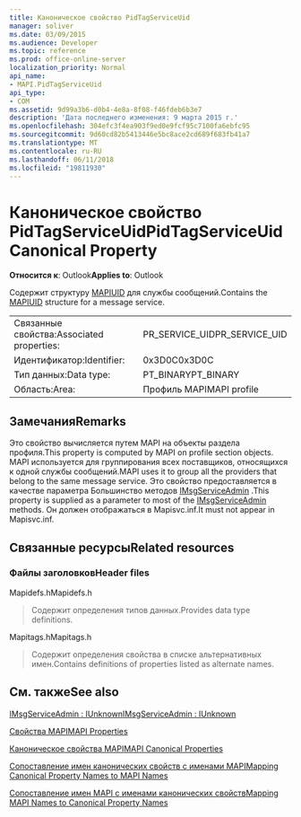 ```yaml
---
title: Каноническое свойство PidTagServiceUid
manager: soliver
ms.date: 03/09/2015
ms.audience: Developer
ms.topic: reference
ms.prod: office-online-server
localization_priority: Normal
api_name:
- MAPI.PidTagServiceUid
api_type:
- COM
ms.assetid: 9d99a3b6-d0b4-4e8a-8f08-f46fdeb6b3e7
description: 'Дата последнего изменения: 9 марта 2015 г.'
ms.openlocfilehash: 304efc3f4ea903f9ed0e9fcf95c7100fa6ebfc95
ms.sourcegitcommit: 9d60cd82b5413446e5bc8ace2cd689f683fb41a7
ms.translationtype: MT
ms.contentlocale: ru-RU
ms.lasthandoff: 06/11/2018
ms.locfileid: "19811930"
---
```

# <a name="pidtagserviceuid-canonical-property"></a><span data-ttu-id="48057-103">Каноническое свойство PidTagServiceUid</span><span class="sxs-lookup"><span data-stu-id="48057-103">PidTagServiceUid Canonical Property</span></span>

  
  
<span data-ttu-id="48057-104">**Относится к**: Outlook</span><span class="sxs-lookup"><span data-stu-id="48057-104">**Applies to**: Outlook</span></span> 
  
<span data-ttu-id="48057-105">Содержит структуру [MAPIUID](mapiuid.md) для службы сообщений.</span><span class="sxs-lookup"><span data-stu-id="48057-105">Contains the [MAPIUID](mapiuid.md) structure for a message service.</span></span> 
  
|||
|:-----|:-----|
|<span data-ttu-id="48057-106">Связанные свойства:</span><span class="sxs-lookup"><span data-stu-id="48057-106">Associated properties:</span></span>  <br/> |<span data-ttu-id="48057-107">PR_SERVICE_UID</span><span class="sxs-lookup"><span data-stu-id="48057-107">PR_SERVICE_UID</span></span>  <br/> |
|<span data-ttu-id="48057-108">Идентификатор:</span><span class="sxs-lookup"><span data-stu-id="48057-108">Identifier:</span></span>  <br/> |<span data-ttu-id="48057-109">0x3D0C</span><span class="sxs-lookup"><span data-stu-id="48057-109">0x3D0C</span></span>  <br/> |
|<span data-ttu-id="48057-110">Тип данных:</span><span class="sxs-lookup"><span data-stu-id="48057-110">Data type:</span></span>  <br/> |<span data-ttu-id="48057-111">PT_BINARY</span><span class="sxs-lookup"><span data-stu-id="48057-111">PT_BINARY</span></span>  <br/> |
|<span data-ttu-id="48057-112">Область:</span><span class="sxs-lookup"><span data-stu-id="48057-112">Area:</span></span>  <br/> |<span data-ttu-id="48057-113">Профиль MAPI</span><span class="sxs-lookup"><span data-stu-id="48057-113">MAPI profile</span></span>  <br/> |
   
## <a name="remarks"></a><span data-ttu-id="48057-114">Замечания</span><span class="sxs-lookup"><span data-stu-id="48057-114">Remarks</span></span>

<span data-ttu-id="48057-115">Это свойство вычисляется путем MAPI на объекты раздела профиля.</span><span class="sxs-lookup"><span data-stu-id="48057-115">This property is computed by MAPI on profile section objects.</span></span> <span data-ttu-id="48057-116">MAPI используется для группирования всех поставщиков, относящихся к одной службы сообщений.</span><span class="sxs-lookup"><span data-stu-id="48057-116">MAPI uses it to group all the providers that belong to the same message service.</span></span> <span data-ttu-id="48057-117">Это свойство предоставляется в качестве параметра Большинство методов [IMsgServiceAdmin](imsgserviceadminiunknown.md) .</span><span class="sxs-lookup"><span data-stu-id="48057-117">This property is supplied as a parameter to most of the [IMsgServiceAdmin](imsgserviceadminiunknown.md) methods.</span></span> <span data-ttu-id="48057-118">Он должен отображаться в Mapisvc.inf.</span><span class="sxs-lookup"><span data-stu-id="48057-118">It must not appear in Mapisvc.inf.</span></span> 
  
## <a name="related-resources"></a><span data-ttu-id="48057-119">Связанные ресурсы</span><span class="sxs-lookup"><span data-stu-id="48057-119">Related resources</span></span>

### <a name="header-files"></a><span data-ttu-id="48057-120">Файлы заголовков</span><span class="sxs-lookup"><span data-stu-id="48057-120">Header files</span></span>

<span data-ttu-id="48057-121">Mapidefs.h</span><span class="sxs-lookup"><span data-stu-id="48057-121">Mapidefs.h</span></span>
  
> <span data-ttu-id="48057-122">Содержит определения типов данных.</span><span class="sxs-lookup"><span data-stu-id="48057-122">Provides data type definitions.</span></span>
    
<span data-ttu-id="48057-123">Mapitags.h</span><span class="sxs-lookup"><span data-stu-id="48057-123">Mapitags.h</span></span>
  
> <span data-ttu-id="48057-124">Содержит определения свойства в списке альтернативных имен.</span><span class="sxs-lookup"><span data-stu-id="48057-124">Contains definitions of properties listed as alternate names.</span></span>
    
## <a name="see-also"></a><span data-ttu-id="48057-125">См. также</span><span class="sxs-lookup"><span data-stu-id="48057-125">See also</span></span>



[<span data-ttu-id="48057-126">IMsgServiceAdmin : IUnknown</span><span class="sxs-lookup"><span data-stu-id="48057-126">IMsgServiceAdmin : IUnknown</span></span>](imsgserviceadminiunknown.md)


[<span data-ttu-id="48057-127">Свойства MAPI</span><span class="sxs-lookup"><span data-stu-id="48057-127">MAPI Properties</span></span>](mapi-properties.md)
  
[<span data-ttu-id="48057-128">Каноническое свойства MAPI</span><span class="sxs-lookup"><span data-stu-id="48057-128">MAPI Canonical Properties</span></span>](mapi-canonical-properties.md)
  
[<span data-ttu-id="48057-129">Сопоставление имен канонических свойств с именами MAPI</span><span class="sxs-lookup"><span data-stu-id="48057-129">Mapping Canonical Property Names to MAPI Names</span></span>](mapping-canonical-property-names-to-mapi-names.md)
  
[<span data-ttu-id="48057-130">Сопоставление имен MAPI с именами канонических свойств</span><span class="sxs-lookup"><span data-stu-id="48057-130">Mapping MAPI Names to Canonical Property Names</span></span>](mapping-mapi-names-to-canonical-property-names.md)

